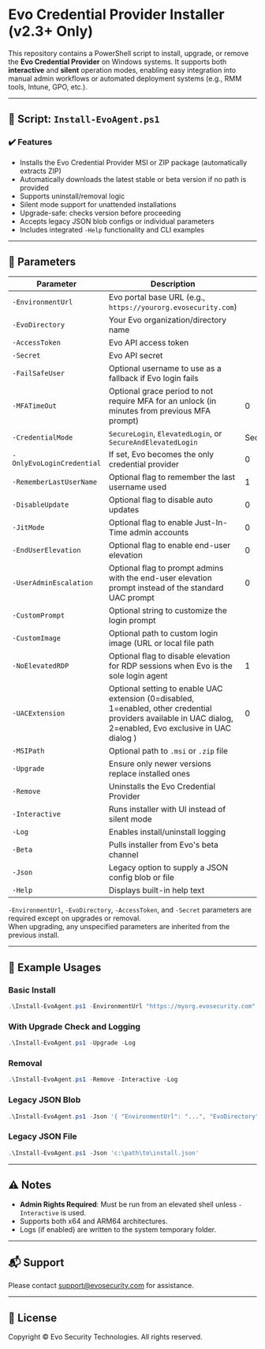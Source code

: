 # Evo Credential Provider Installer (v2.3+ Only)

This repository contains a PowerShell script to install, upgrade, or remove the **Evo Credential Provider** on Windows systems. It supports both **interactive** and **silent** operation modes, enabling easy integration into manual admin workflows or automated deployment systems (e.g., RMM tools, Intune, GPO, etc.).

---

## 📄 Script: `Install-EvoAgent.ps1`

### ✔️ Features

- Installs the Evo Credential Provider MSI or ZIP package (automatically extracts ZIP)
- Automatically downloads the latest stable or beta version if no path is provided
- Supports uninstall/removal logic
- Silent mode support for unattended installations
- Upgrade-safe: checks version before proceeding
- Accepts legacy JSON blob configs or individual parameters
- Includes integrated `-Help` functionality and CLI examples

---

## 🔧 Parameters

| Parameter                 | Description                                                   | Default                                     |
| ------------------------- | ------------------------------------------------------------- | ------------------------------------------- |
| `-EnvironmentUrl`         | Evo portal base URL (e.g., `https://yourorg.evosecurity.com`) |                                             |
| `-EvoDirectory`           | Your Evo organization/directory name                          |                                             |
| `-AccessToken`            | Evo API access token                                          |                                             |
| `-Secret`                 | Evo API secret                                                |                                             |
| `-FailSafeUser`           | Optional username to use as a fallback if Evo login fails     |                                             |
| `-MFATimeOut`             | Optional grace period to not require MFA for an unlock (in minutes from previous MFA prompt) | 0            |
| `-CredentialMode`         | `SecureLogin`, `ElevatedLogin`, or `SecureAndElevatedLogin`   | SecureAndElevatedLogin                      |
| `-OnlyEvoLoginCredential` | If set, Evo becomes the only credential provider              | 0                                           |
| `-RememberLastUserName`   | Optional flag to remember the last username used              | 1                                           |
| `-DisableUpdate`          | Optional flag to disable auto updates                         | 0                                           |
| `-JitMode`                | Optional flag to enable Just-In-Time admin accounts           | 0                                           |
| `-EndUserElevation`       | Optional flag to enable end-user elevation                    | 0                                           |
| `-UserAdminEscalation`    | Optional flag to prompt admins with the end-user elevation prompt instead of the standard UAC prompt | 0    |
| `-CustomPrompt`           | Optional string to customize the login prompt                 |                                             |
| `-CustomImage`            | Optional path to custom login image (URL or local file path   |                                             |
| `-NoElevatedRDP`          | Optional flag to disable elevation for RDP sessions when Evo is the sole login agent | 1                    |
| `-UACExtension`           | Optional setting to enable UAC extension (0=disabled, 1=enabled, other credential providers available in UAC dialog, 2=enabled, Evo exclusive in UAC dialog )                      | 0                                           |
| `-MSIPath`                | Optional path to `.msi` or `.zip` file                        |                                             |
| `-Upgrade`                | Ensure only newer versions replace installed ones             |                                             |
| `-Remove`                 | Uninstalls the Evo Credential Provider                        |                                             |
| `-Interactive`            | Runs installer with UI instead of silent mode                 |                                             |
| `-Log`                    | Enables install/uninstall logging                             |                                             |
| `-Beta`                   | Pulls installer from Evo's beta channel                       |                                             |
| `-Json`                   | Legacy option to supply a JSON config blob or file            |                                             |
| `-Help`                   | Displays built-in help text                                   |                                             |


`-EnvironmentUrl`, `-EvoDirectory`, `-AccessToken`, and `-Secret` parameters are required except on upgrades or removal.\
When upgrading, any unspecified parameters are inherited from the previous install.

---

## 🚀 Example Usages

### Basic Install

```powershell
.\Install-EvoAgent.ps1 -EnvironmentUrl "https://myorg.evosecurity.com" -EvoDirectory "MyOrg" -AccessToken "abc123" -Secret "xyz789"
```

### With Upgrade Check and Logging

```powershell
.\Install-EvoAgent.ps1 -Upgrade -Log
```

### Removal

```powershell
.\Install-EvoAgent.ps1 -Remove -Interactive -Log
```

### Legacy JSON Blob

```powershell
.\Install-EvoAgent.ps1 -Json '{ "EnvironmentUrl": "...", "EvoDirectory": "...", "AccessToken": "...", "Secret": "..." }'
```

### Legacy JSON File

```powershell
.\Install-EvoAgent.ps1 -Json 'c:\path\to\install.json'
```

---

## ⚠️ Notes

- **Admin Rights Required**: Must be run from an elevated shell unless `-Interactive` is used.
- Supports both x64 and ARM64 architectures.
- Logs (if enabled) are written to the system temporary folder.

---

## 📬 Support

Please contact [support@evosecurity.com](mailto\:support@evosecurity.com) for assistance.

---

## 📝 License

Copyright © Evo Security Technologies. All rights reserved.

